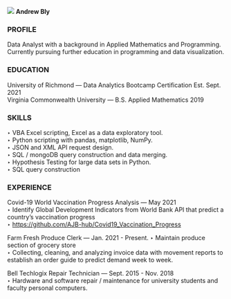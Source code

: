 
<img src='./Img/ColorWheel.svg'> <b>Andrew Bly</b></img>

### PROFILE 
Data Analyst with a background in Applied Mathematics and Programming. Currently pursuing further education in programming and data visualization. 

### EDUCATION
University of Richmond — Data Analytics Bootcamp Certification Est. Sept. 2021  
Virginia Commonwealth University — B.S. Applied Mathematics 2019

### SKILLS
‣	VBA Excel scripting, Excel as a data exploratory tool.  
‣	Python scripting with pandas, matplotlib, NumPy.  
‣	JSON and XML API request design.  
‣	SQL  / mongoDB query construction and data merging.  
‣	Hypothesis Testing for large data sets in Python.  
‣	SQL query construction   

### EXPERIENCE  
Covid-19 World Vaccination Progress Analysis — May 2021   
‣	Identify Global Development Indicators from World Bank API that predict a country’s vaccination progress   
‣	https://github.com/AJB-hub/Covid19_Vaccination_Progress 

Farm Fresh Produce Clerk — Jan. 2021 - Present. 
‣	Maintain produce section of grocery store  
‣	Collecting, cleaning, and analyzing invoice data with movement reports to establish an order guide to predict demand week to week. 
 
Bell Techlogix Repair Technician — Sept. 2015 - Nov. 2018   
‣	Hardware and software repair / maintenance for university students and faculty personal computers. 

